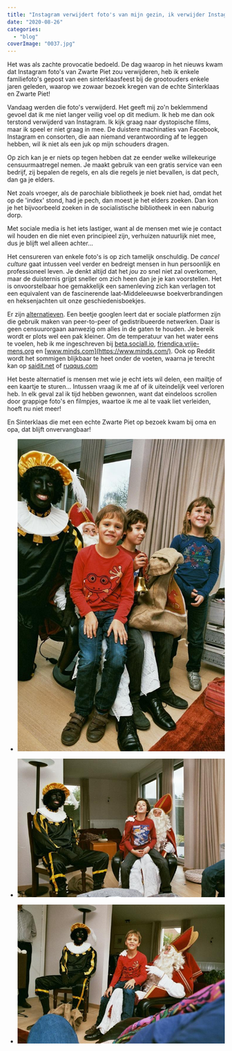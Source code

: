 ```yaml
---
title: "Instagram verwijdert foto's van mijn gezin, ik verwijder Instagram!"
date: "2020-08-26"
categories: 
  - "blog"
coverImage: "0037.jpg"
---
```


Het was als zachte provocatie bedoeld. De dag waarop in het nieuws kwam dat Instagram foto's van Zwarte Piet zou verwijderen, heb ik enkele familiefoto's gepost van een sinterklaasfeest bij de grootouders enkele jaren geleden, waarop we zowaar bezoek kregen van de echte Sinterklaas en Zwarte Piet! 

Vandaag werden die foto's verwijderd. Het geeft mij zo'n beklemmend gevoel dat ik me niet langer veilig voel op dit medium. Ik heb me dan ook terstond verwijderd van Instagram. Ik kijk graag naar dystopische films, maar ik speel er niet graag in mee. De duistere machinaties van Facebook, Instagram en consorten, die aan niemand verantwoording af te leggen hebben, wil ik niet als een juk op mijn schouders dragen.

Op zich kan je er niets op tegen hebben dat ze eender welke willekeurige censuurmaatregel nemen. Je maakt gebruik van een gratis service van een bedrijf, zij bepalen de regels, en als die regels je niet bevallen, is dat pech, dan ga je elders. 

Net zoals vroeger, als de parochiale bibliotheek je boek niet had, omdat het op de 'index' stond, had je pech, dan moest je het elders zoeken. Dan kon je het bijvoorbeeld zoeken in de socialistische bibliotheek in een naburig dorp. 

Met sociale media is het iets lastiger, want al de mensen met wie je contact wil houden en die niet even principieel zijn, verhuizen natuurlijk niet mee, dus je blijft wel alleen achter...

Het censureren van enkele foto's is op zich tamelijk onschuldig. De _cancel culture_ gaat intussen veel verder en bedreigt mensen in hun persoonlijk en professioneel leven. Je denkt altijd dat het _jou_ zo snel niet zal overkomen, maar de duisternis grijpt sneller om zich heen dan je je kan voorstellen. Het is onvoorstelbaar hoe gemakkelijk een samenleving zich kan verlagen tot een equivalent van de fascinerende laat-Middeleeuwse boekverbrandingen en heksenjachten uit onze geschiedenisboekjes. 

Er zijn [alternatieven](https://greycoder.com/a-list-of-alternative-social-networks-similar-to-reddit-twitter-instagram-and-facebook/). Een beetje googlen leert dat er sociale platformen zijn die gebruik maken van peer-to-peer of gedistribueerde netwerken. Daar is geen censuurorgaan aanwezig om alles in de gaten te houden. Je bereik wordt er plots wel een pak kleiner. Om de temperatuur van het water eens te voelen, heb ik me ingeschreven bij [beta.sociall.io](https://beta.sociall.io/), [friendica.vrije-mens.org](https://friendica.vrije-mens.org/) en [www.minds.com](https://www.minds.com/). Ook op Reddit wordt het sommigen blijkbaar te heet onder de voeten, waarna je terecht kan op [saidit.net](https://saidit.net/) of [ruqqus.com](https://ruqqus.com/)

Het beste alternatief is mensen met wie je echt iets wil delen, een mailtje of een kaartje te sturen… Intussen vraag ik me af of ik uiteindelijk veel verloren heb. In elk geval zal ik tijd hebben gewonnen, want dat eindeloos scrollen door grappige foto's en filmpjes, waartoe ik me al te vaak liet verleiden, hoeft nu niet meer!

En Sinterklaas die met een echte Zwarte Piet op bezoek kwam bij oma en opa, dat blijft onvervangbaar!

- [![](images/0038-700x1050.jpg)](images/0038.jpg)
    
- [![](images/0037-700x467.jpg)](images/0037.jpg)
    
- [![](images/0033-700x467.jpg)](images/0033.jpg)

